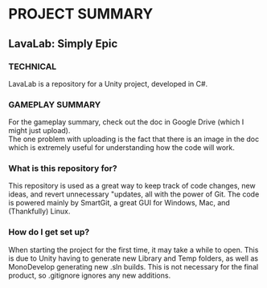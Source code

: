 # PROJECT SUMMARY #

## LavaLab: Simply Epic ###

### TECHNICAL ###
LavaLab is a repository for a Unity project, developed in C#.  

### GAMEPLAY SUMMARY ###
For the gameplay summary, check out the doc in Google Drive (which I might just upload).  
The one problem with uploading is the fact that there is an image in the doc which is extremely useful for understanding how the code will work.  

### What is this repository for? ###
This repository is used as a great way to keep track of code changes, new ideas, and revert unnecessary "updates, all with the power of Git.  The code is powered mainly by SmartGit, a great GUI for Windows, Mac, and (Thankfully) Linux.  

### How do I get set up? ###
When starting the project for the first time, it may take a while to open.  This is due to Unity having to generate new Library and Temp folders, as well as MonoDevelop generating new .sln builds.  This is not necessary for the final product, so .gitignore ignores any new additions.  